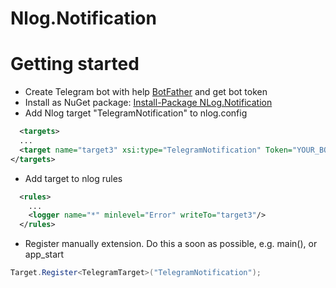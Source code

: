 # Nlog.Notification

# Getting started

  - Create Telegram bot with help [BotFather](https://t.me/botfather) and get bot token
  - Install as NuGet package: [Install-Package NLog.Notification](https://www.nuget.org/packages/NLog.Notification/)
  - Add Nlog target "TelegramNotification" to nlog.config 
  ``` xml
    <targets>
    ...
    <target name="target3" xsi:type="TelegramNotification" Token="YOUR_BOT_TOKEN" ChatId="YOUR_CHAT_ID"/>
  </targets>
```

- Add target to nlog rules
``` xml
  <rules>
    ...
    <logger name="*" minlevel="Error" writeTo="target3"/>
  </rules>
```
- Register manually extension. Do this a soon as possible, e.g. main(), or app_start
``` c#
Target.Register<TelegramTarget>("TelegramNotification");
```
